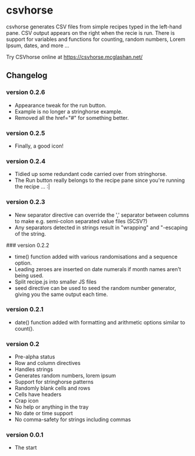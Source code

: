 # csvhorse

csvhorse generates CSV files from simple recipes typed in the left-hand pane. CSV output appears on the right when the recie is run. There is support for variables and functions for counting, random numbers, Lorem Ipsum, dates, and more ...

Try CSVhorse online at https://csvhorse.mcglashan.net/

## Changelog

### version 0.2.6
* Appearance tweak for the run button.
* Example is no longer a stringhorse example.
* Removed all the href="#" for something better.

### version 0.2.5
* Finally, a good icon!

### version 0.2.4
* Tidied up some redundant code carried over from stringhorse.
* The Run button really belongs to the recipe pane since you're running the recipe ... :|

### version 0.2.3
* New separator directive can override the ',' separator between columns to make e.g. semi-colon separated value files (SCSV?)
* Any separators detected in strings result in "wrapping" and "-escaping of the string.

### version 0.2.2
* time() function added with various randomisations and a sequence option.
* Leading zeroes are inserted on date numerals if month names aren't being used.
* Split recipe.js into smaller JS files
* seed directive can be used to seed the random number generator, giving you the same output each time.

### version 0.2.1
* date() function added with formatting and arithmetic options similar to count().

### version 0.2
* Pre-alpha status
* Row and column directives
* Handles strings
* Generates random numbers, lorem ipsum
* Support for stringhorse patterns
* Randomly blank cells and rows
* Cells have headers
* Crap icon
* No help or anything in the tray
* No date or time support
* No comma-safety for strings including commas

### version 0.0.1
* The start

